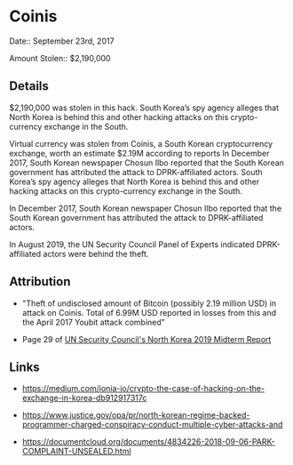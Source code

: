 # Coinis

Date:: September 23rd, 2017

Amount Stolen:: $2,190,000


## Details

$2,190,000 was stolen in this hack. South Korea’s spy agency alleges that North Korea is behind this and other hacking attacks on this crypto-currency exchange in the South.

Virtual currency was stolen from Coinis, a South Korean cryptocurrency exchange, worth an estimate $2.19M according to reports In December 2017, South Korean newspaper Chosun Ilbo reported that the South Korean government has attributed the attack to DPRK-affiliated actors. South Korea’s spy agency alleges that North Korea is behind this and other hacking attacks on this crypto-currency exchange in the South.

In December 2017, South Korean newspaper Chosun Ilbo reported that the South Korean government has attributed the attack to DPRK-affiliated actors.

In August 2019, the UN Security Council Panel of Experts indicated DPRK-affiliated actors were behind the theft. 



## Attribution 

- "Theft of undisclosed amount of Bitcoin (possibly 2.19 million USD) in attack on Coinis. Total of 6.99M USD reported in losses from this and the April 2017 Youbit attack combined"

- Page 29 of [UN Security Council's North Korea 2019 Midterm Report](http://undocs.org/S/2019/691)


## Links

- https://medium.com/ionia-io/crypto-the-case-of-hacking-on-the-exchange-in-korea-db912917317c

- https://www.justice.gov/opa/pr/north-korean-regime-backed-programmer-charged-conspiracy-conduct-multiple-cyber-attacks-and

- https://documentcloud.org/documents/4834226-2018-09-06-PARK-COMPLAINT-UNSEALED.html





